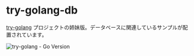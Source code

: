 # try-golang-db

[try-golang](https://github.com/devlights/try-golang) プロジェクトの姉妹版。データベースに関連しているサンプルが配置されています。

![try-golang - Go Version](https://img.shields.io/badge/go-1.17-blue.svg)

